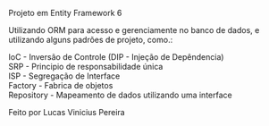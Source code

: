 Projeto em Entity Framework 6

Utilizando ORM para acesso e gerenciamente no banco de dados, e utilizando alguns padrões de projeto, como.:

  IoC - Inversão de Controle (DIP - Injeção de Depêndencia) <br>
  SRP - Principio de responsabilidade única <br>
  ISP - Segregação de Interface <br>
  Factory - Fabrica de objetos <br>
  Repository - Mapeamento de dados utilizando uma interface <br>

Feito por Lucas Vinicius Pereira
